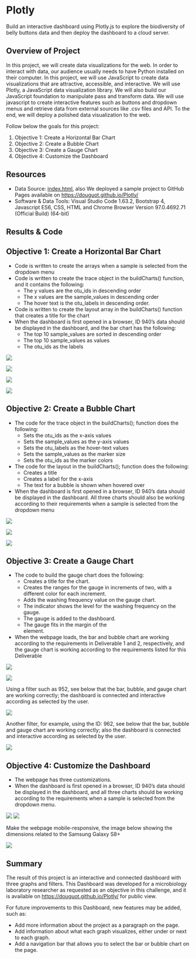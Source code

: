 # Plotly
Build an interactive dashboard using Plotly.js to explore the biodiversity of belly buttons data and then deploy the dashboard to a cloud server.

## Overview of Project

In this project, we will create data visualizations for the web. In order to interact with data, our audience usually needs to have Python installed on their computer. In this project, we will use JavaScript to create data visualizations that are attractive, accessible, and interactive. We will use Plotly, a JavaScript data visualization library. We will also build our JavaScript foundation to manipulate pass and transform data. We will use javascript to create interactive features such as buttons and dropdown menus and retrieve data from external sources like .csv files and API. To the end, we will deploy a polished data visualization to the web.

Follow below the goals for this project:

1) Objective 1: Create a Horizontal Bar Chart
2) Objective 2: Create a Bubble Chart
3) Objective 3: Create a Gauge Chart
4) Objective 4: Customize the Dashboard

## Resources

* Data Source: [index.html](https://github.com/DougUOT/Plotly/blob/main/index.html), also We deployed a sample project to GitHub Pages available on https://douguot.github.io/Plotly/
* Software & Data Tools: Visual Studio Code 1.63.2, Bootstrap 4, Javascript ES6, CSS, HTML and Chrome Browser Version 97.0.4692.71 (Official Build) (64-bit)

## Results & Code

## Objective 1: Create a Horizontal Bar Chart

* Code is written to create the arrays when a sample is selected from the dropdown menu 
* Code is written to create the trace object in the buildCharts() function, and it contains the following: 
    * The y values are the otu_ids in descending order
    * The x values are the sample_values in descending order
    * The hover text is the otu_labels in descending order.
* Code is written to create the layout array in the buildCharts() function that creates a title for the chart 
* When the dashboard is first opened in a browser, ID 940’s data should be displayed in the dashboard, and the bar chart has the following: 
    * The top 10 sample_values are sorted in descending order
    * The top 10 sample_values as values
    * The otu_ids as the labels

![](https://github.com/DougUOT/Plotly/blob/main/Resources/Images/Capture_Module12_2.PNG)

![](https://github.com/DougUOT/Plotly/blob/main/Resources/Images/Capture_Module12_1_code.PNG)

![](https://github.com/DougUOT/Plotly/blob/main/Resources/Images/Capture_Module12_2_code.PNG)

![](https://github.com/DougUOT/Plotly/blob/main/Resources/Images/Capture_Module12_3_code.PNG)

## Objective 2: Create a Bubble Chart

* The code for the trace object in the buildCharts(); function does the following:
    * Sets the otu_ids as the x-axis values
    * Sets the sample_values as the y-axis values
    * Sets the otu_labels as the hover-text values
    * Sets the sample_values as the marker size
    * Sets the otu_ids as the marker colors
* The code for the layout in the buildCharts(); function does the following: 
    * Creates a title
    * Creates a label for the x-axis
    * The text for a bubble is shown when hovered over
* When the dashboard is first opened in a browser, ID 940’s data should be displayed in the dashboard. All three charts should also be working according to their requirements when a sample is selected from the dropdown menu 

![](https://github.com/DougUOT/Plotly/blob/main/Resources/Images/Capture2_1.PNG)

![](https://github.com/DougUOT/Plotly/blob/main/Resources/Images/Capture2_2.PNG)

![](https://github.com/DougUOT/Plotly/blob/main/Resources/Images/Capture2_3.PNG)

## Objective 3: Create a Gauge Chart

* The code to build the gauge chart does the following: 
    * Creates a title for the chart.
    * Creates the ranges for the gauge in increments of two, with a different color for each increment.
    * Adds the washing frequency value on the gauge chart.
    * The indicator shows the level for the washing frequency on the gauge.
    * The gauge is added to the dashboard.
    * The gauge fits in the margin of the <div> element.
* When the webpage loads, the bar and bubble chart are working according to the requirements in Deliverable 1 and 2, respectively, and the gauge chart is working according to the requirements listed for this Deliverable 

![](https://github.com/DougUOT/Plotly/blob/main/Resources/Images/Capture3_1.PNG)
  
![](https://github.com/DougUOT/Plotly/blob/main/Resources/Images/Capture3_2.PNG)

Using a filter such as 952, see below that the bar, bubble, and gauge chart are working correctly; the dashboard is connected and interactive according as selected by the user.
  
![](https://github.com/DougUOT/Plotly/blob/main/Resources/Images/Capture3_3.PNG)

Another filter, for example, using the ID: 962, see below that the bar, bubble and gauge chart are working correctly; also the dashboard is connected and interactive according as selected by the user.
 
![](https://github.com/DougUOT/Plotly/blob/main/Resources/Images/Capture3_4.PNG)
  
## Objective 4: Customize the Dashboard

* The webpage has three customizations. 
* When the dashboard is first opened in a browser, ID 940’s data should be displayed in the dashboard, and all three charts should be working according to the requirements when a sample is selected from the dropdown menu.
  
![](https://github.com/DougUOT/Plotly/blob/main/Resources/Images/Capture4_1.PNG)
![](https://github.com/DougUOT/Plotly/blob/main/Resources/Images/Capture4_2.PNG)
   
Make the webpage mobile-responsive, the image below showing the dimensions related to the Samsung Galaxy S8+

![](https://github.com/DougUOT/Plotly/blob/main/Resources/Images/Capture4_3.PNG)

## Summary
  
The result of this project is an interactive and connected dashboard with three graphs and filters. This Dashboard was developed for a microbiology laboratory researcher as requested as an objective in this challenge, and it is available on https://douguot.github.io/Plotly/ for public view.

For future improvements to this Dashboard, new features may be added, such as:

* Add more information about the project as a paragraph on the page.
* Add information about what each graph visualizes, either under or next to each graph.
* Add a navigation bar that allows you to select the bar or bubble chart on the page. 
